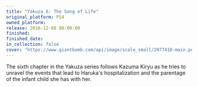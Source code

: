 ```yaml
---
title: "Yakuza 6: The Song of Life"
original_platform: PS4
owned_platform: 
release: 2016-12-08 00:00:00
finished: 
finished_date: 
in_collection: false
cover: "https://www.giantbomb.com/api/image/scale_small/2977418-main.png"
---
```


The sixth chapter in the Yakuza series follows Kazuma Kiryu as he tries to unravel the events that lead to Haruka's hospitalization and the parentage of the infant child she has with her.
